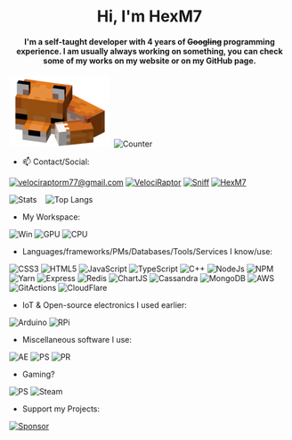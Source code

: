<h1 align="center">Hi, I'm HexM7</h1>
<h4 align="center">I'm a self-taught developer with 4 years of <del>Googling</del> programming experience. I am usually always working on something, you can check some of my works on my website or on my GitHub page.</h4>

![My fox](/assets/v6zd7nt1kvf31.png)&nbsp;&nbsp;![Counter](https://komarev.com/ghpvc/?username=hexm7&label=Profile%20views&color=0e75b6&style=flat)

- 📫 Contact/Social:

<a href="mailto:velociraptorm77@gmail.com">![velociraptorm77@gmail.com](https://img.shields.io/badge/Gmail-D14836?style=for-the-badge&logo=gmail&logoColor=white)</a>
<a href="https://discord.com/users/736304634603503626/">![VelociRaptor](https://img.shields.io/badge/Discord-7289DA?style=for-the-badge&logo=discord&logoColor=white
)</a>
<a href="https://open.spotify.com/user/krnnlwotewhur1tszllw61hfd">![Sniff](https://img.shields.io/badge/Spotify-1ED760?&style=for-the-badge&logo=spotify&logoColor=white
)</a>
<a href="https://hexm7.pages.dev">![HexM7](https://img.shields.io/badge/Portfolio-HexM7-blue)</a>
 
![Stats](https://github-readme-stats.vercel.app/api?username=hexm7&theme=github_dark&show_icons=true&locale=en)&nbsp;&nbsp;&nbsp;&nbsp;![Top Langs](https://github-readme-stats.vercel.app/api/top-langs/?username=HexM7&theme=github_dark&layout=compact)

- My Workspace:

![Win](https://img.shields.io/badge/Windows-0078D6?style=for-the-badge&logo=windows&logoColor=white) ![GPU](https://img.shields.io/badge/NVIDIA-RTX2070_super-76B900?style=for-the-badge&logo=nvidia&logoColor=white) ![CPU](https://img.shields.io/badge/Intel-Core_i7_10th-0071C5?style=for-the-badge&logo=intel&logoColor=white)

- Languages/frameworks/PMs/Databases/Tools/Services I know/use:

![CSS3](https://img.shields.io/badge/css3-%231572B6.svg?style=for-the-badge&logo=css3&logoColor=white) 
![HTML5](https://img.shields.io/badge/html5-%23E34F26.svg?style=for-the-badge&logo=html5&logoColor=white) 
![JavaScript](https://img.shields.io/badge/javascript-%23323330.svg?style=for-the-badge&logo=javascript&logoColor=%23F7DF1E) 
![TypeScript](https://img.shields.io/badge/typescript-%23007ACC.svg?style=for-the-badge&logo=typescript&logoColor=white) 
![C++](https://img.shields.io/badge/c++-%2300599C.svg?style=for-the-badge&logo=c%2B%2B&logoColor=white) 
![NodeJs](https://img.shields.io/badge/Node.js-339933?style=for-the-badge&logo=nodedotjs&logoColor=white) 
![NPM](https://img.shields.io/badge/npm-CB3837?style=for-the-badge&logo=npm&logoColor=white) 
![Yarn](https://img.shields.io/badge/Yarn-2C8EBB?style=for-the-badge&logo=yarn&logoColor=white) 
![Express](https://img.shields.io/badge/Express.js-000000?style=for-the-badge&logo=express&logoColor=white) 
![Redis](https://img.shields.io/badge/redis-CC0000.svg?&style=for-the-badge&logo=redis&logoColor=white) 
![ChartJS](https://img.shields.io/badge/Chart.js-FF6384?style=for-the-badge&logo=chartdotjs&logoColor=white) 
![Cassandra](https://img.shields.io/badge/Cassandra-1287B1?style=for-the-badge&logo=apache%20cassandra&logoColor=white)
![MongoDB](https://img.shields.io/badge/MongoDB-white?style=for-the-badge&logo=mongodb&logoColor=4EA94B) 
![AWS](https://img.shields.io/badge/Amazon_AWS-{232F3E}?style=for-the-badge&logo=amazonaws&logoColor=white) 
![GitActions](https://img.shields.io/badge/GitHub_Actions-2088FF?style=for-the-badge&logo=github-actions&logoColor=white) 
![CloudFlare](https://img.shields.io/badge/Cloudflare-F38020?style=for-the-badge&logo=Cloudflare&logoColor=white)

- IoT & Open-source electronics I used earlier:

![Arduino](https://img.shields.io/badge/Arduino-00979D?style=for-the-badge&logo=Arduino&logoColor=white) ![RPi](https://img.shields.io/badge/Raspberry%20Pi-A22846?style=for-the-badge&logo=Raspberry%20Pi&logoColor=white)

- Miscellaneous software I use:

![AE](https://img.shields.io/badge/Adobe-After%20Effects-CF96FD?style=for-the-badge&logo=Adobe-After-Effects&labelColor=393665&logoWidth=15) ![PS](https://img.shields.io/badge/Adobe-Photoshop-31A8FF?style=for-the-badge&logo=Adobe-Photoshop&labelColor=0a446b&logoWidth=15) ![PR](https://img.shields.io/badge/Adobe-Premiere%20Pro-9999FF?style=for-the-badge&logo=Adobe-Premiere%20Pro&labelColor=2f2f5b&logoWidth=15) 
- Gaming?

![PS](https://img.shields.io/badge/PlayStation-003791?style=for-the-badge&logo=playstation&logoColor=white) ![Steam](https://img.shields.io/badge/Steam-000000?style=for-the-badge&logo=steam&logoColor=white)

- Support my Projects:

<a href="https://lorrenburg.xyz/donate">![Sponsor](https://img.shields.io/badge/sponsor-30363D?style=for-the-badge&logo=GitHub-Sponsors&logoColor=#white)</a>
